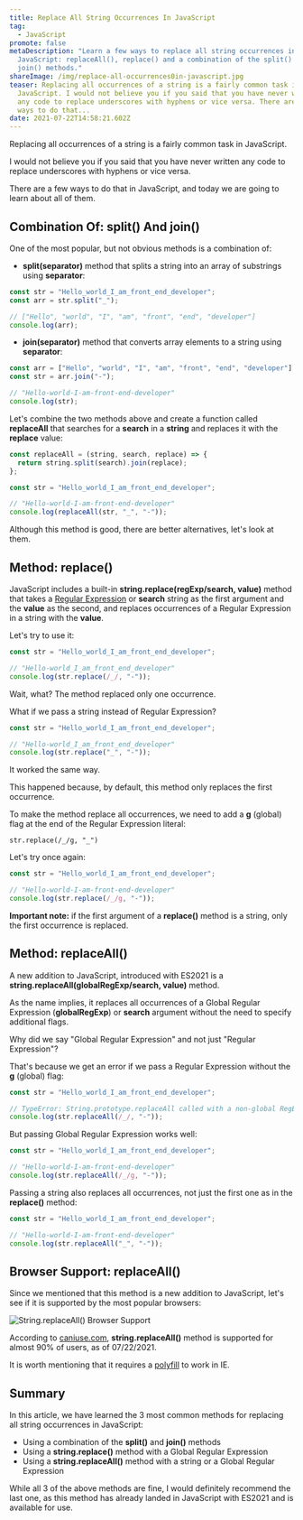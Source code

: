 ```yaml
---
title: Replace All String Occurrences In JavaScript
tag:
  - JavaScript
promote: false
metaDescription: "Learn a few ways to replace all string occurrences in
  JavaScript: replaceAll(), replace() and a combination of the split() and
  join() methods."
shareImage: /img/replace-all-occurrences0in-javascript.jpg
teaser: Replacing all occurrences of a string is a fairly common task in
  JavaScript. I would not believe you if you said that you have never written
  any code to replace underscores with hyphens or vice versa. There are a few
  ways to do that...
date: 2021-07-22T14:58:21.602Z
---
```

Replacing all occurrences of a string is a fairly common task in JavaScript.

I would not believe you if you said that you have never written any code to replace underscores with hyphens or vice versa.

There are a few ways to do that in JavaScript, and today we are going to learn about all of them.

## Combination Of: split() And join()

One of the most popular, but not obvious methods is a combination of:

* **split(separator)** method that splits a string into an array of substrings using **separator**:

```javascript
const str = "Hello_world_I_am_front_end_developer";
const arr = str.split("_");

// ["Hello", "world", "I", "am", "front", "end", "developer"]
console.log(arr);
```

* **join(separator)** method that converts array elements to a string using **separator**:

```javascript
const arr = ["Hello", "world", "I", "am", "front", "end", "developer"]
const str = arr.join("-");

// "Hello-world-I-am-front-end-developer"
console.log(str);
```

Let's combine the two methods above and create a function called **replaceAll** that searches for a **search** in a **string** and replaces it with the **replace** value:

```javascript
const replaceAll = (string, search, replace) => {
  return string.split(search).join(replace);
};

const str = "Hello_world_I_am_front_end_developer";

// "Hello-world-I-am-front-end-developer"
console.log(replaceAll(str, "_", "-"));
```

Although this method is good, there are better alternatives, let's look at them.

## Method: replace()

JavaScript includes a built-in **string.replace(regExp/search, value)** method that takes a [Regular Expression](/2020-05-10-regular-expressions-in-javascript/) or **search** string as the first argument and the **value** as the second, and replaces occurrences of a Regular Expression in a string with the **value**.

Let's try to use it:

```javascript
const str = "Hello_world_I_am_front_end_developer";

// "Hello-world_I_am_front_end_developer"
console.log(str.replace(/_/, "-")); 
```

Wait, what? The method replaced only one occurrence.

What if we pass a string instead of Regular Expression?

```javascript
const str = "Hello_world_I_am_front_end_developer";

// "Hello-world_I_am_front_end_developer"
console.log(str.replace("_", "-")); 
```

It worked the same way.

This happened because, by default, this method only replaces the first occurrence.

To make the method replace all occurrences, we need to add a **g** (global) flag at the end of the Regular Expression literal:

`str.replace(/_/g, "_")`

Let's try once again:

```javascript
const str = "Hello_world_I_am_front_end_developer";

// "Hello-world-I-am-front-end-developer"
console.log(str.replace(/_/g, "-")); 
```

**Important note:** if the first argument of a **replace()** method is a string, only the first occurrence is replaced.

## Method: replaceAll()

A new addition to JavaScript, introduced with ES2021 is a **string.replaceAll(globalRegExp/search, value)** method.

As the name implies, it replaces all occurrences of a Global Regular Expression (**globalRegExp**) or **search** argument without the need to specify additional flags.

Why did we say "Global Regular Expression" and not just "Regular Expression"?

That's because we get an error if we pass a Regular Expression without the **g** (global) flag:

```javascript
const str = "Hello_world_I_am_front_end_developer";

// TypeError: String.prototype.replaceAll called with a non-global RegExp argument
console.log(str.replaceAll(/_/, "-")); 
```

But passing Global Regular Expression works well:

```javascript
const str = "Hello_world_I_am_front_end_developer";

// "Hello-world-I-am-front-end-developer"
console.log(str.replaceAll(/_/g, "-")); 
```

Passing a string also replaces all occurrences, not just the first one as in the **replace()** method:

```javascript
const str = "Hello_world_I_am_front_end_developer";

// "Hello-world-I-am-front-end-developer"
console.log(str.replaceAll("_", "-")); 
```

## Browser Support: replaceAll()

Since we mentioned that this method is a new addition to JavaScript, let's see if it is supported by the most popular browsers:

![String.replaceAll() Browser Support](/img/screenshot-2021-07-20-at-22.44.45.png "String.replaceAll() Browser Support")

According to [caniuse.com](https://caniuse.com/?search=replaceAll), **string.replaceAll()** method is supported for almost 90% of users, as of 07/22/2021.

It is worth mentioning that it requires a [polyfill](https://github.com/es-shims/String.prototype.replaceAll) to work in IE.

## Summary

In this article, we have learned the 3 most common methods for replacing all string occurrences in JavaScript:

* Using a combination of the **split()** and **join()** methods
* Using a **string.replace()** method with a Global Regular Expression
* Using a **string.replaceAll()** method with a string or a Global Regular Expression

While all 3 of the above methods are fine, I would definitely recommend the last one, as this method has already landed in JavaScript with ES2021 and is available for use.